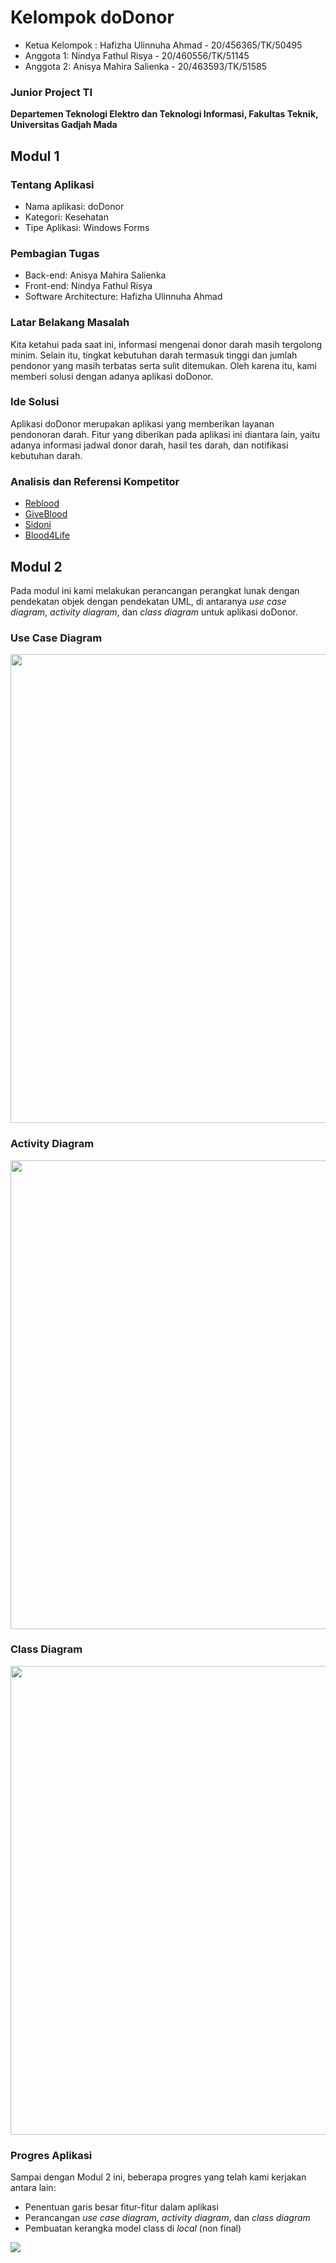 # Kelompok doDonor
- Ketua Kelompok : Hafizha Ulinnuha Ahmad - 20/456365/TK/50495
- Anggota 1: Nindya Fathul Risya - 20/460556/TK/51145
- Anggota 2: Anisya Mahira Salienka - 20/463593/TK/51585

### Junior Project TI
**Departemen Teknologi Elektro dan Teknologi Informasi, Fakultas Teknik, Universitas Gadjah Mada**

## Modul 1
### Tentang Aplikasi
- Nama aplikasi: doDonor
- Kategori: Kesehatan
- Tipe Aplikasi: Windows Forms

### Pembagian Tugas
- Back-end: Anisya Mahira Salienka 
- Front-end: Nindya Fathul Risya 
- Software Architecture: Hafizha Ulinnuha Ahmad

### Latar Belakang Masalah
Kita ketahui pada saat ini, informasi mengenai donor darah masih tergolong minim. Selain itu, tingkat kebutuhan darah termasuk tinggi dan jumlah pendonor yang masih terbatas serta sulit ditemukan. Oleh karena itu, kami memberi solusi dengan adanya aplikasi doDonor.

### Ide Solusi
Aplikasi doDonor merupakan aplikasi yang memberikan layanan pendonoran darah. Fitur yang diberikan pada aplikasi ini diantara lain, yaitu adanya informasi jadwal donor darah, hasil tes darah, dan notifikasi kebutuhan darah.

### Analisis dan Referensi Kompetitor
- [Reblood](https://reblood.com/)
- [GiveBlood](https://play.google.com/store/apps/details?id=com.hfdev.mkai.giveblood&hl=in&gl=US)
- [Sidoni](https://sidoni.xyz/)
- [Blood4Life](https://blood4life.id/)

## Modul 2
Pada modul ini kami melakukan perancangan perangkat lunak dengan pendekatan objek dengan pendekatan UML, di antaranya *use case diagram*, *activity diagram*, dan *class diagram* untuk aplikasi doDonor.

### Use Case Diagram
<img src="https://drive.google.com/uc?export=view&id=1z1T_MRG21vxciNPKP4X1G3h130sOT5am" width="750" />

### Activity Diagram
<img src="https://drive.google.com/uc?export=view&id=1NsHbfY6SkhcfADhxwfv-Dt3fkvWeyjQR" width="750" /> 

### Class Diagram
<img src="https://drive.google.com/uc?export=view&id=17xN9b3y69KvRauQ2qmmkTNGdiG8XgMbk" width="750" />

### Progres Aplikasi
Sampai dengan Modul 2 ini, beberapa progres yang telah kami kerjakan antara lain:
- Penentuan garis besar fitur-fitur dalam aplikasi
- Perancangan *use case diagram*, *activity diagram*, dan *class diagram*
- Pembuatan kerangka model class di *local* (non final)
<img src="https://drive.google.com/uc?export=view&id=1KvLK2fRwGnI2WRVn4ak0Mig17OHktnua"/>
